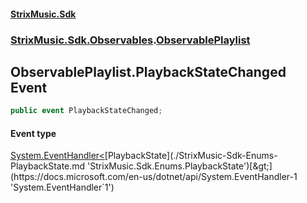 #### [StrixMusic.Sdk](./index.md 'index')
### [StrixMusic.Sdk.Observables](./StrixMusic-Sdk-Observables.md 'StrixMusic.Sdk.Observables').[ObservablePlaylist](./StrixMusic-Sdk-Observables-ObservablePlaylist.md 'StrixMusic.Sdk.Observables.ObservablePlaylist')
## ObservablePlaylist.PlaybackStateChanged Event
```csharp
public event PlaybackStateChanged;
```
#### Event type
[System.EventHandler&lt;](https://docs.microsoft.com/en-us/dotnet/api/System.EventHandler-1 'System.EventHandler`1')[PlaybackState](./StrixMusic-Sdk-Enums-PlaybackState.md 'StrixMusic.Sdk.Enums.PlaybackState')[&gt;](https://docs.microsoft.com/en-us/dotnet/api/System.EventHandler-1 'System.EventHandler`1')

